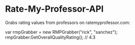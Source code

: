 # Rate-My-Professor-API
Grabs rating values from professors on ratemyprofessor.com:

var rmpGrabber = new RMPGrabber("rick", "sanchez");
rmpGrabber.GetOverallQualityRating(); // 4.3
